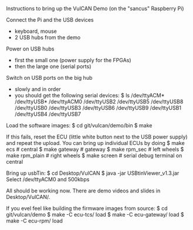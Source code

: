 Instructions to bring up the VulCAN Demo
(on the "sancus" Raspberry Pi)

Connect the Pi and the USB devices
- keyboard, mouse
- 2 USB hubs from the demo

Power on USB hubs
- first the small one (power supply for the FPGAs)
- then the large one (serial ports)

Switch on USB ports on the big hub
- slowly and in order
- you should get the following serial devices:
$ ls /dev/ttyACM* /dev/ttyUSB*
/dev/ttyACM0  /dev/ttyUSB2  /dev/ttyUSB5  /dev/ttyUSB8
/dev/ttyUSB0  /dev/ttyUSB3  /dev/ttyUSB6  /dev/ttyUSB9
/dev/ttyUSB1  /dev/ttyUSB4  /dev/ttyUSB7

Load the software images:
$ cd git/vulcan/demo/bin
$ make

If this fails, reset the ECU (little white button next to the USB power supply)
and repeat the upload. You can bring up individual ECUs by doing
$ make ecs        # central
$ make gateway    # gateway
$ make rpm_sec    # left wheels
$ make rpm_plain  # right wheels
$ make screen     # serial debug terminal on central

Bring up usbTin:
$ cd Desktop/VulCAN
$ java -jar USBtinViewer_v1.3.jar
Select /dev/ttyACM0 and 500kbps

All should be working now. There are demo videos and slides in Desktop/VulCAN/.


If you evel feel like building the firmware images from source:
$ cd git/vulcan/demo
$ make -C ecu-tcs/ load
$ make -C ecu-gateway/ load
$ make -C ecu-rpm/ load

